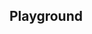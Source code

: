 <script setup>
import SwaggerUI from "@/swagger/view/SwaggerUI.vue";

import iraAllRecordsWithQueryJson from "@/swagger/json/ira/solr/all-record-with-query.json";
import iraAllRecordsJson from "@/swagger/json/ira/solr/all-record.json";
import iraAllRecordsWithCountryJson from "@/swagger/json/ira/solr/all-record-with-country.json";
import iraAllRecordsWithRegionJson from "@/swagger/json/ira/solr/all-record-with-region.json";
import iraAllRecordsWithSubFiltersJson from "@/swagger/json/ira/solr/all-record-with-subfilters.json";

import baseJson from "@/swagger/json/records/solr/base.json";

import { mergeSwaggerWithBase, deepClone } from "@/utils"

const swaggerSpecs = [
  { json: mergeSwaggerWithBase(deepClone(baseJson), iraAllRecordsJson, ['paths']) ,protected: false },
  { json: mergeSwaggerWithBase(deepClone(baseJson), iraAllRecordsWithCountryJson, ['paths']) ,protected: false },
  { json: mergeSwaggerWithBase(deepClone(baseJson), iraAllRecordsWithQueryJson, ['paths']) ,protected: false },
  { json: mergeSwaggerWithBase(deepClone(baseJson), iraAllRecordsWithRegionJson, ['paths']), protected: false },
  { json: mergeSwaggerWithBase(deepClone(baseJson), iraAllRecordsWithSubFiltersJson, ["paths"]), protected: false },
];


</script>

<!--@include: @/../components/records/solr.md-->

## Playground

<SwaggerUI :swaggerSpecs="swaggerSpecs"/>
